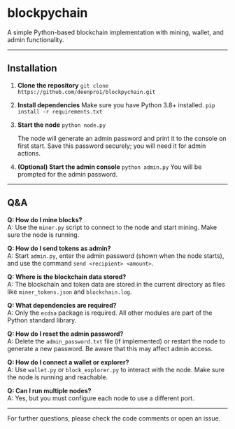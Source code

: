 # blockpychain

A simple Python-based blockchain implementation with mining, wallet, and admin functionality.

---

## Installation

1. **Clone the repository**
`git clone https://github.com/deenpro1/blockpychain.git`


2. **Install dependencies**
   Make sure you have Python 3.8+ installed.
`pip install -r requirements.txt`


3. **Start the node**
`python node.py`

   The node will generate an admin password and print it to the console on first start. Save this password securely; you will need it for admin actions.

4. **(Optional) Start the admin console**
`python admin.py`
You will be prompted for the admin password.


---

## Q&A

**Q: How do I mine blocks?**  
A: Use the `miner.py` script to connect to the node and start mining. Make sure the node is running.

**Q: How do I send tokens as admin?**  
A: Start `admin.py`, enter the admin password (shown when the node starts), and use the command `send <recipient> <amount>`.

**Q: Where is the blockchain data stored?**  
A: The blockchain and token data are stored in the current directory as files like `miner_tokens.json` and `blockchain.log`.

**Q: What dependencies are required?**  
A: Only the `ecdsa` package is required. All other modules are part of the Python standard library.

**Q: How do I reset the admin password?**  
A: Delete the `admin_password.txt` file (if implemented) or restart the node to generate a new password. Be aware that this may affect admin access.

**Q: How do I connect a wallet or explorer?**  
A: Use `wallet.py` or `block_explorer.py` to interact with the node. Make sure the node is running and reachable.

**Q: Can I run multiple nodes?**  
A: Yes, but you must configure each node to use a different port.

---

For further questions, please check the code comments or open an issue.